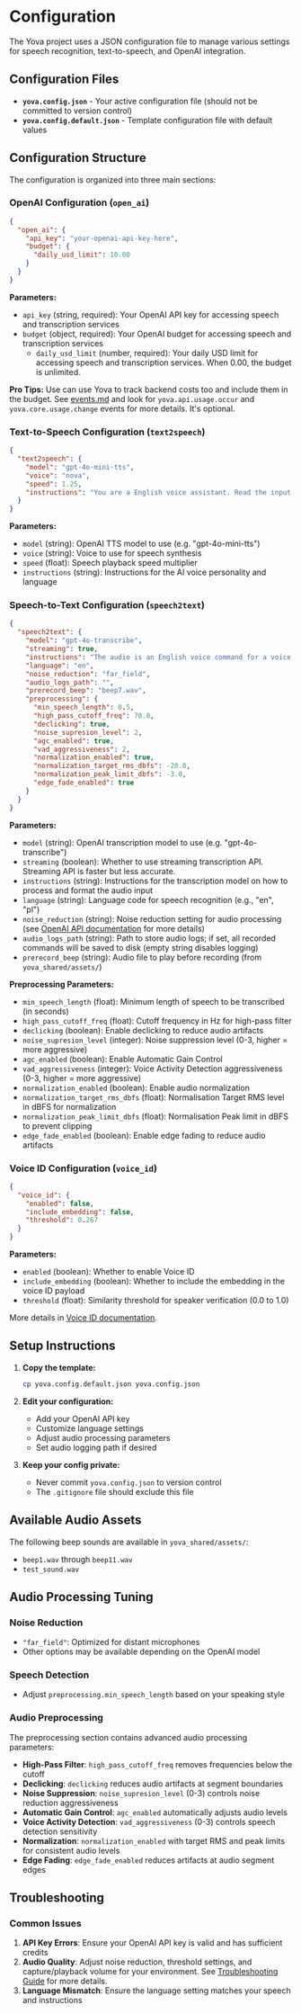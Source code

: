 # Configuration

The Yova project uses a JSON configuration file to manage various settings for speech recognition, text-to-speech, and OpenAI integration.

## Configuration Files

- **`yova.config.json`** - Your active configuration file (should not be committed to version control)
- **`yova.config.default.json`** - Template configuration file with default values

## Configuration Structure

The configuration is organized into three main sections:

### OpenAI Configuration (`open_ai`)

```json
{
  "open_ai": {
    "api_key": "your-openai-api-key-here",
    "budget": {
      "daily_usd_limit": 10.00
    }
  }
}
```

**Parameters:**
- `api_key` (string, required): Your OpenAI API key for accessing speech and transcription services
- `budget` (object, required): Your OpenAI budget for accessing speech and transcription services
  - `daily_usd_limit` (number, required): Your daily USD limit for accessing speech and transcription services. When 0.00, the budget is unlimited.

**Pro Tips:**
Use can use Yova to track backend costs too and include them in the budget. See [events.md](events.md) and look for `yova.api.usage.occur` and `yova.core.usage.change` events for more details. It's optional.

### Text-to-Speech Configuration (`text2speech`)

```json
{
  "text2speech": {
    "model": "gpt-4o-mini-tts",
    "voice": "nova",
    "speed": 1.25,
    "instructions": "You are a English voice assistant. Read the input text aloud in natural, fluent language with clear pronunciation. Maintain a polite and helpful tone. Do not translate or improvise."
  }
}
```

**Parameters:**
- `model` (string): OpenAI TTS model to use (e.g. "gpt-4o-mini-tts")
- `voice` (string): Voice to use for speech synthesis
- `speed` (float): Speech playback speed multiplier
- `instructions` (string): Instructions for the AI voice personality and language

### Speech-to-Text Configuration (`speech2text`)

```json
{
  "speech2text": {
    "model": "gpt-4o-transcribe",
    "streaming": true,
    "instructions": "The audio is an English voice command for a voice assistant. Transcribe only if the speech is clear and logical. Use correct spelling and punctuation. If the audio is unclear, contains noise, or is not valid, return an empty string ''). Do not attempt to guess or translate.",
    "language": "en",
    "noise_reduction": "far_field",
    "audio_logs_path": "",
    "prerecord_beep": "beep7.wav",
    "preprocessing": {
      "min_speech_length": 0.5,
      "high_pass_cutoff_freq": 70.0,
      "declicking": true,
      "noise_supresion_level": 2,
      "agc_enabled": true,
      "vad_aggressiveness": 2,
      "normalization_enabled": true,
      "normalization_target_rms_dbfs": -20.0,
      "normalization_peak_limit_dbfs": -3.0,
      "edge_fade_enabled": true
    }
  }
}
```

**Parameters:**
- `model` (string): OpenAI transcription model to use (e.g. "gpt-4o-transcribe")
- `streaming` (boolean): Whether to use streaming transcription API. Streaming API is faster but less accurate.
- `instructions` (string): Instructions for the transcription model on how to process and format the audio input
- `language` (string): Language code for speech recognition (e.g., "en", "pl")
- `noise_reduction` (string): Noise reduction setting for audio processing (see [OpenAI API documentation](https://platform.openai.com/docs/guides/realtime-transcription#noise-reduction) for more details)
- `audio_logs_path` (string): Path to store audio logs; if set, all recorded commands will be saved to disk (empty string disables logging)
- `prerecord_beep` (string): Audio file to play before recording (from `yova_shared/assets/`)

**Preprocessing Parameters:**
- `min_speech_length` (float): Minimum length of speech to be transcribed (in seconds)
- `high_pass_cutoff_freq` (float): Cutoff frequency in Hz for high-pass filter
- `declicking` (boolean): Enable declicking to reduce audio artifacts
- `noise_supresion_level` (integer): Noise suppression level (0-3, higher = more aggressive)
- `agc_enabled` (boolean): Enable Automatic Gain Control
- `vad_aggressiveness` (integer): Voice Activity Detection aggressiveness (0-3, higher = more aggressive)
- `normalization_enabled` (boolean): Enable audio normalization
- `normalization_target_rms_dbfs` (float): Normalisation Target RMS level in dBFS for normalization
- `normalization_peak_limit_dbfs` (float): Normalisation Peak limit in dBFS to prevent clipping
- `edge_fade_enabled` (boolean): Enable edge fading to reduce audio artifacts

### Voice ID Configuration (`voice_id`)

```json
{
  "voice_id": {
    "enabled": false,
    "include_embedding": false,
    "threshold": 0.267
  }
}
```

**Parameters:**
- `enabled` (boolean): Whether to enable Voice ID
- `include_embedding` (boolean): Whether to include the embedding in the voice ID payload
- `threshold` (float): Similarity threshold for speaker verification (0.0 to 1.0)

More details in [Voice ID documentation](voice_id.md).

## Setup Instructions

1. **Copy the template:**
   ```bash
   cp yova.config.default.json yova.config.json
   ```

2. **Edit your configuration:**
   - Add your OpenAI API key
   - Customize language settings
   - Adjust audio processing parameters
   - Set audio logging path if desired

3. **Keep your config private:**
   - Never commit `yova.config.json` to version control
   - The `.gitignore` file should exclude this file

## Available Audio Assets

The following beep sounds are available in `yova_shared/assets/`:
- `beep1.wav` through `beep11.wav`
- `test_sound.wav`

## Audio Processing Tuning

### Noise Reduction
- `"far_field"`: Optimized for distant microphones
- Other options may be available depending on the OpenAI model

### Speech Detection
- Adjust `preprocessing.min_speech_length` based on your speaking style

### Audio Preprocessing
The preprocessing section contains advanced audio processing parameters:

- **High-Pass Filter**: `high_pass_cutoff_freq` removes frequencies below the cutoff
- **Declicking**: `declicking` reduces audio artifacts at segment boundaries
- **Noise Suppression**: `noise_supresion_level` (0-3) controls noise reduction aggressiveness
- **Automatic Gain Control**: `agc_enabled` automatically adjusts audio levels
- **Voice Activity Detection**: `vad_aggressiveness` (0-3) controls speech detection sensitivity
- **Normalization**: `normalization_enabled` with target RMS and peak limits for consistent audio levels
- **Edge Fading**: `edge_fade_enabled` reduces artifacts at audio segment edges

## Troubleshooting

### Common Issues
1. **API Key Errors**: Ensure your OpenAI API key is valid and has sufficient credits
2. **Audio Quality**: Adjust noise reduction, threshold settings, and capture/playback volume for your environment. See [Troubleshooting Guide](troubleshooting.md) for more details.
3. **Language Mismatch**: Ensure the language setting matches your speech and instructions